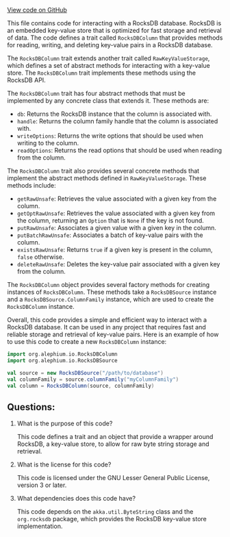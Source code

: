[View code on GitHub](https://github.com/alephium/alephium/io/src/main/scala/org/alephium/io/RocksDBColumn.scala)

This file contains code for interacting with a RocksDB database. RocksDB is an embedded key-value store that is optimized for fast storage and retrieval of data. The code defines a trait called `RocksDBColumn` that provides methods for reading, writing, and deleting key-value pairs in a RocksDB database. 

The `RocksDBColumn` trait extends another trait called `RawKeyValueStorage`, which defines a set of abstract methods for interacting with a key-value store. The `RocksDBColumn` trait implements these methods using the RocksDB API. 

The `RocksDBColumn` trait has four abstract methods that must be implemented by any concrete class that extends it. These methods are:

- `db`: Returns the RocksDB instance that the column is associated with.
- `handle`: Returns the column family handle that the column is associated with.
- `writeOptions`: Returns the write options that should be used when writing to the column.
- `readOptions`: Returns the read options that should be used when reading from the column.

The `RocksDBColumn` trait also provides several concrete methods that implement the abstract methods defined in `RawKeyValueStorage`. These methods include:

- `getRawUnsafe`: Retrieves the value associated with a given key from the column.
- `getOptRawUnsafe`: Retrieves the value associated with a given key from the column, returning an `Option` that is `None` if the key is not found.
- `putRawUnsafe`: Associates a given value with a given key in the column.
- `putBatchRawUnsafe`: Associates a batch of key-value pairs with the column.
- `existsRawUnsafe`: Returns `true` if a given key is present in the column, `false` otherwise.
- `deleteRawUnsafe`: Deletes the key-value pair associated with a given key from the column.

The `RocksDBColumn` object provides several factory methods for creating instances of `RocksDBColumn`. These methods take a `RocksDBSource` instance and a `RocksDBSource.ColumnFamily` instance, which are used to create the `RocksDBColumn` instance. 

Overall, this code provides a simple and efficient way to interact with a RocksDB database. It can be used in any project that requires fast and reliable storage and retrieval of key-value pairs. Here is an example of how to use this code to create a new `RocksDBColumn` instance:

```scala
import org.alephium.io.RocksDBColumn
import org.alephium.io.RocksDBSource

val source = new RocksDBSource("/path/to/database")
val columnFamily = source.columnFamily("myColumnFamily")
val column = RocksDBColumn(source, columnFamily)
```
## Questions: 
 1. What is the purpose of this code?
    
    This code defines a trait and an object that provide a wrapper around RocksDB, a key-value store, to allow for raw byte string storage and retrieval.

2. What is the license for this code?
    
    This code is licensed under the GNU Lesser General Public License, version 3 or later.

3. What dependencies does this code have?
    
    This code depends on the `akka.util.ByteString` class and the `org.rocksdb` package, which provides the RocksDB key-value store implementation.
